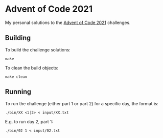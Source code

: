 # Advent of Code 2021

My personal solutions to the [Advent of Code 2021](https://adventofcode.com/2021) challenges.

## Building
To build the challenge solutions:
```
make
```

To clean the build objects:
```
make clean
```

## Running

To run the challenge (either part 1 or part 2) for a specific day, the format is:
```
./bin/XX <1|2> < input/XX.txt
```

E.g. to run day 2, part 1:
```
./bin/02 1 < input/02.txt
```
